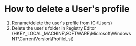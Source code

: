 # How to delete a User's profile

1. Rename/delete the user's profile from (C:\Users)
2. Delete the user's folder in Registry Editor (HKEY_LOCAL_MACHINE\SOFTWARE\Microsoft\Windows NT\CurrentVersion\ProfileList)
